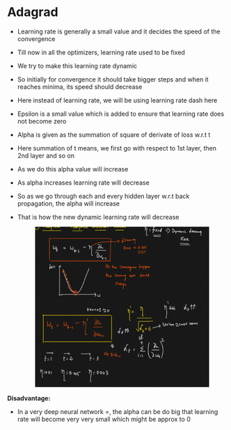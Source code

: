 # Adagrad

* Learning rate is generally a small value and it decides the speed of the convergence
* Till now in all the optimizers, learning rate used to be fixed
* We try to make this learning rate dynamic
* So initially for convergence it should take bigger steps and when it reaches minima, its speed should decrease
* Here instead of learning rate, we will be using learning rate dash here
* Epsilon is a small value which is added to ensure that learning rate does not become zero
* Alpha is given as the summation of square of derivate of loss w.r.t t&#x20;
* Here summation of t means, we first go with respect to 1st layer, then 2nd layer and so on
* As we do this alpha value will increase
* As alpha increases learning rate will decrease
* So as we go through each and every hidden layer w.r.t back propagation, the alpha will increase
*   That is how the new dynamic learning rate will decrease

    <figure><img src=".gitbook/assets/image (3).png" alt=""><figcaption></figcaption></figure>

**Disadvantage:**

* In a very deep neural network =, the alpha can be do big that learning rate will become very very small which might be approx to 0
